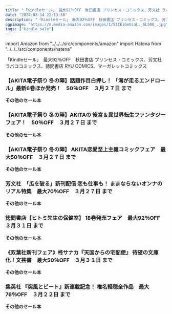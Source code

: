 ```yaml
---
title: "「Kindleセール」　最大92％OFF　秋田書店 プリンセス・コミックス、芳文社 ラバココミックス、徳間書店 RYU COMICS、マーガレットコミックス"
date: "2024-03-14 22:13:36"
description: "「Kindleセール」　最大92％OFF　秋田書店 プリンセス・コミックス、芳文社 ラバココミックス、徳間書店 RYU COMICS、マーガレットコミックス"
ogpimage: "https://m.media-amazon.com/images/I/51IEiGeUsaL._SL500_.jpg"
tags: ["kindle sale"]
---
```

import Amazon from "../../../src/components/amazon"
import Hatena from "../../../src/components/hatena"

「Kindleセール」　最大92％OFF　秋田書店 プリンセス・コミックス、芳文社 ラバココミックス、徳間書店 RYU COMICS、マーガレットコミックス



### 【AKITA電子祭り 冬の陣】話題作目白押し！ 「海が走るエンドロール」最新6巻ほか発売！　50％OFF　３月２７日 まで


<Amazon asin="B0BTPG7SK1" />



<Amazon asin="B0B6FJ8589" />



<Amazon asin="B0B6FJPB7W" />


**その他のセール本**

<Hatena src="https://kyukyunyorituryo.github.io/kindle_sale/20240327s39639/" title=""/>

### 【AKITA電子祭り 冬の陣】AKITAの 後宮＆異世界転生ファンタジーフェア！　50％OFF　３月２７日 まで


<Amazon asin="B0BTPD8NK9" />



<Amazon asin="B0BPC8ZR7K" />



<Amazon asin="B0BFHL3D66" />


**その他のセール本**

<Hatena src="https://kyukyunyorituryo.github.io/kindle_sale/20240327s39632/" title=""/>

### 【AKITA電子祭り 冬の陣】 AKITA恋愛至上主義コミックフェア　最大50％OFF　３月２７日 まで


<Amazon asin="B076C7KQDJ" />



<Amazon asin="B07BGVV1L9" />



<Amazon asin="B01N0OJ1SF" />


**その他のセール本**

<Hatena src="https://kyukyunyorituryo.github.io/kindle_sale/20240327s39613/" title=""/>

### 芳文社　「瓜を破る」新刊配信 恋も仕事も！ ままならないオンナのリアル特集　最大70％OFF　３月２７日 まで


<Amazon asin="B0BBPNT1R3" />



<Amazon asin="B09VKW991P" />



<Amazon asin="B09P3CFCTR" />


**その他のセール本**

<Hatena src="https://kyukyunyorituryo.github.io/kindle_sale/20240327s39616/" title=""/>

### 徳間書店【ヒトミ先生の保健室】 18巻発売フェア　最大92％OFF　３月３１日 まで


<Amazon asin="B0CM5ZF4NP" />



<Amazon asin="B08XLNB87C" />



<Amazon asin="B08XLTY6KV" />


**その他のセール本**

<Hatena src="https://kyukyunyorituryo.github.io/kindle_sale/20240331s39574/" title=""/>

### 《双葉社新刊フェア》柊サナカ『天国からの宅配便』 待望の文庫化！文芸書　最大50％OFF　３月３１日 まで


<Amazon asin="B08WJ7TJLW" />



<Amazon asin="B0CC8XY3TK" />



<Amazon asin="B082NRYTNY" />


**その他のセール本**

<Hatena src="https://kyukyunyorituryo.github.io/kindle_sale/20240331s39565/" title=""/>

### 集英社 『突風とビート』新連載記念！ 椎名軽穂全作品　最大76％OFF　３月２２日 まで


<Amazon asin="B009PL81W4" />



<Amazon asin="B01LT3DFVC" />



<Amazon asin="B01LT3DFOO" />


**その他のセール本**

<Hatena src="https://kyukyunyorituryo.github.io/kindle_sale/20240325s39494/" title=""/>